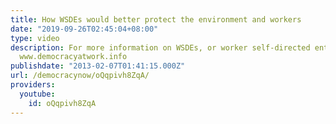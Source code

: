 ```yaml
---
title: How WSDEs would better protect the environment and workers
date: "2019-09-26T02:45:04+08:00"
type: video
description: For more information on WSDEs, or worker self-directed enterprises, visit
  www.democracyatwork.info
publishdate: "2013-02-07T01:41:15.000Z"
url: /democracynow/oQqpivh8ZqA/
providers:
  youtube:
    id: oQqpivh8ZqA
---
```

